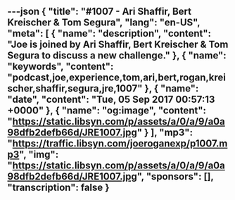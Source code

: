 ---json
{
  "title": "#1007 - Ari Shaffir, Bert Kreischer & Tom Segura",
  "lang": "en-US",
  "meta": [
    {
      "name": "description",
      "content": "Joe is joined by Ari Shaffir, Bert Kreischer & Tom Segura to discuss a new challenge."
    },
    {
      "name": "keywords",
      "content": "podcast,joe,experience,tom,ari,bert,rogan,kreischer,shaffir,segura,jre,1007"
    },
    {
      "name": "date",
      "content": "Tue, 05 Sep 2017 00:57:13 +0000"
    },
    {
      "name": "og:image",
      "content": "https://static.libsyn.com/p/assets/a/0/a/9/a0a98dfb2defb66d/JRE1007.jpg"
    }
  ],
  "mp3": "https://traffic.libsyn.com/joeroganexp/p1007.mp3",
  "img": "https://static.libsyn.com/p/assets/a/0/a/9/a0a98dfb2defb66d/JRE1007.jpg",
  "sponsors": [],
  "transcription": false
}
---
<episode-header />

<timemark seconds="0" />

<transcribe-call-to-action />

<episode-footer />